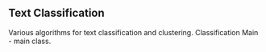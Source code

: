 ## Text Classification
Various algorithms for text classification and clustering.
Classification Main - main class.